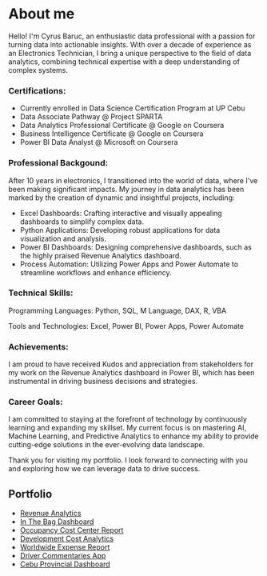 # About me
Hello! I'm Cyrus Baruc, an enthusiastic data professional with a passion for turning data into actionable insights. With over a decade of experience as an Electronics Technician, I bring a unique perspective to the field of data analytics, combining technical expertise with a deep understanding of complex systems.

### Certifications:
 - Currently enrolled in Data Science Certification Program at UP Cebu
 - Data Associate Pathway @ Project SPARTA
 - Data Analytics Professional Certificate @ Google on Coursera
 - Business Intelligence Certificate @ Google on Coursera
 - Power BI Data Analyst @ Microsoft on Coursera

### Professional Backgound:
After 10 years in electronics, I transitioned into the world of data, where I've been making significant impacts. My journey in data analytics has been marked by the creation of dynamic and insightful projects, including:
- Excel Dashboards: Crafting interactive and visually appealing dashboards to simplify complex data.
- Python Applications: Developing robust applications for data visualization and analysis.
- Power BI Dashboards: Designing comprehensive dashboards, such as the highly praised Revenue Analytics dashboard.
- Process Automation: Utilizing Power Apps and Power Automate to streamline workflows and enhance efficiency.

### Technical Skills:
Programming Languages: Python, SQL, M Language, DAX, R, VBA

Tools and Technologies: Excel, Power BI, Power Apps, Power Automate

### Achievements:
I am proud to have received Kudos and appreciation from stakeholders for my work on the Revenue Analytics dashboard in Power BI, which has been instrumental in driving business decisions and strategies.

### Career Goals:
I am committed to staying at the forefront of technology by continuously learning and expanding my skillset. My current focus is on mastering AI, Machine Learning, and Predictive Analytics to enhance my ability to provide cutting-edge solutions in the ever-evolving data landscape.

Thank you for visiting my portfolio. I look forward to connecting with you and exploring how we can leverage data to drive success.

<!---  For inquiries, you may contact me through my number +639565028805 or email me at 07hcurab27@gmail.com. 

#### Technical Skills: Python, Power BI, Power Apps, Power Automate, Advanced Excel, SQL, Tableau, SAP

### Education
[B.S. Industrial Technology major in Electronics @ Cebu Technological University (Mar 2012)](diploma.md)

### Certificates
- [Data Associate @ Project SPARTA (Nov 2022)](dataassociatecertificate.md)
- [Data Visualization @ Project SPARTA (Nov 2022)](datavisualization.md)
- [Data Governance @ Project SPARTA (Aug 2023)](datagovernance.md)
- [Computing @ Project SPARTA (Nov 2022)](computing.md)
- [Google Data Analytics @ Coursera (Jan 2023)](https://www.credly.com/badges/cf025b53-5775-4123-8da3-77bb869c4ace){:target="_blank"}
- [Google Business Intelligence @ Coursera (Feb 2024)](https://www.credly.com/badges/783d501a-01f2-4398-bada-7657c21a0281){:target="_blank"}
- [Microsoft Power BI Data Analyst @ Coursera (Mar 2024)](https://www.coursera.org/account/accomplishments/specialization/certificate/WMZL7QFCQ4TP){:target="_blank"}

### Work History / Projects
Advanced Excel Training Facilitator | Cebu Home & Builders Centre (Mar 2024 - Apr 2024)
- Familiarizing Excel
- Data Preparation
- Data Aggregation
--->
## Portfolio
- [Revenue Analytics](revanalytics.md)
- [In The Bag Dashboard](Inthebag.md)
- [Occupancy Cost Center Report](Occupancy_CC_Report.md)
- [Development Cost Analytics](DevelopmentCC.md)
- [Worldwide Expense Report](wwexpense.md)
- [Driver Commentaries App](drivercommenting.md)
- [Cebu Provincial Dashboard](cebuprovincialdashboard.md)





